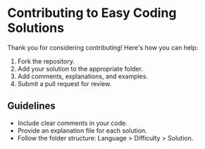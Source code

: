# Contributing to Easy Coding Solutions

Thank you for considering contributing! Here's how you can help:
1. Fork the repository.
2. Add your solution to the appropriate folder.
3. Add comments, explanations, and examples.
4. Submit a pull request for review.

## Guidelines
- Include clear comments in your code.
- Provide an explanation file for each solution.
- Follow the folder structure: Language > Difficulty > Solution.
